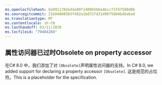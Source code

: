 ```yaml
---
ms.openlocfilehash: 9a9911702ed4a80f1409b5b6a4bccf1f47588d0b
ms.sourcegitcommit: 21b04008503f402a1bd72fd31496f5604bd8a6ad
ms.translationtype: MT
ms.contentlocale: zh-CN
ms.lasthandoff: 03/11/2020
ms.locfileid: "79484284"
---
```

## <a name="obsolete-on-property-accessor"></a><span data-ttu-id="bea8a-101">属性访问器已过时</span><span class="sxs-lookup"><span data-stu-id="bea8a-101">Obsolete on property accessor</span></span>

<span data-ttu-id="bea8a-102">在C# 8.0 中，我们添加了对 `[Obsolete]`声明属性访问器的支持。</span><span class="sxs-lookup"><span data-stu-id="bea8a-102">In C# 8.0, we added support for declaring a property accessor `[Obsolete]`.</span></span> <span data-ttu-id="bea8a-103">这是规范的占位符。</span><span class="sxs-lookup"><span data-stu-id="bea8a-103">This is a placeholder for the specification.</span></span>
